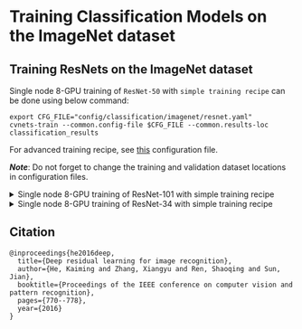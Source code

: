 # Training Classification Models on the ImageNet dataset

## Training ResNets on the ImageNet dataset

Single node 8-GPU training of `ResNet-50` with `simple training recipe` can be done using below command:

``` 
export CFG_FILE="config/classification/imagenet/resnet.yaml"
cvnets-train --common.config-file $CFG_FILE --common.results-loc classification_results
```

For advanced training recipe, see [this](../../../../../config/classification/imagenet/resnet_adv.yaml) configuration file.

***Note***: Do not forget to change the training and validation dataset locations in configuration files.

<details>
<summary>
Single node 8-GPU training of ResNet-101 with simple training recipe
</summary>

``` 
export CFG_FILE="config/classification/imagenet/resnet.yaml"
cvnets-train --common.config-file $CFG_FILE --common.results-loc classification_results --common.override-kwargs model.classification.resnet.depth=101
```
</details>


<details>
<summary>
Single node 8-GPU training of ResNet-34 with simple training recipe
</summary>

``` 
export CFG_FILE="config/classification/imagenet/resnet.yaml"
cvnets-train --common.config-file $CFG_FILE --common.results-loc classification_results --common.override-kwargs model.classification.resnet.depth=34
```
</details>

## Citation

``` 
@inproceedings{he2016deep,
  title={Deep residual learning for image recognition},
  author={He, Kaiming and Zhang, Xiangyu and Ren, Shaoqing and Sun, Jian},
  booktitle={Proceedings of the IEEE conference on computer vision and pattern recognition},
  pages={770--778},
  year={2016}
}
```